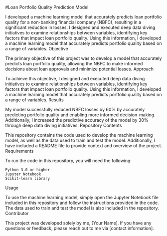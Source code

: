 #Loan Portfolio Quality Prediction Model

I developed a machine learning model that accurately predicts loan portfolio quality for a non-banking financial company (NBFC), resulting in a significant reduction in losses. I designed and executed deep data diving initiatives to examine relationships between variables, identifying key factors that impact loan portfolio quality. Using this information, I developed a machine learning model that accurately predicts portfolio quality based on a range of variables.
Objective

The primary objective of this project was to develop a model that accurately predicts loan portfolio quality, allowing the NBFC to make informed decisions about loan approvals and minimize potential losses.
Approach

To achieve this objective, I designed and executed deep data diving initiatives to examine relationships between variables, identifying key factors that impact loan portfolio quality. Using this information, I developed a machine learning model that accurately predicts portfolio quality based on a range of variables.
Results

My model successfully reduced NBFC losses by 60% by accurately predicting portfolio quality and enabling more informed decision-making. Additionally, I increased the predictive accuracy of the model by 30% through deep data diving initiatives.
Repository Contents

This repository contains the code used to develop the machine learning model, as well as the data used to train and test the model. Additionally, I have included a README file to provide context and overview of the project.
Requirements

To run the code in this repository, you will need the following:

    Python 3.0 or higher
    Jupyter Notebook
    Scikit-learn library

Usage

To use the machine learning model, simply open the Jupyter Notebook file included in this repository and follow the instructions provided in the code. The data used to train and test the model is also included in the repository.
Contributor

This project was developed solely by me, [Your Name]. If you have any questions or feedback, please reach out to me via [contact information].
